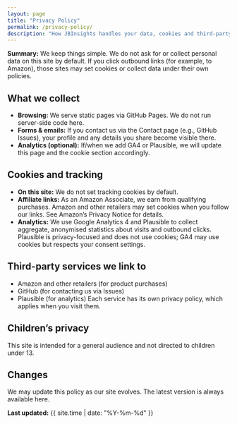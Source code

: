 ```yaml
---
layout: page
title: "Privacy Policy"
permalink: /privacy-policy/
description: "How JBInsights handles your data, cookies and third-party services."
---
```

**Summary:** We keep things simple. We do not ask for or collect personal data on this site by default. If you click outbound links (for example, to Amazon), those sites may set cookies or collect data under their own policies.

## What we collect
- **Browsing:** We serve static pages via GitHub Pages. We do not run server-side code here.
- **Forms & emails:** If you contact us via the Contact page (e.g., GitHub Issues), your profile and any details you share become visible there.
- **Analytics (optional):** If/when we add GA4 or Plausible, we will update this page and the cookie section accordingly.

## Cookies and tracking
- **On this site:** We do not set tracking cookies by default.
- **Affiliate links:** As an Amazon Associate, we earn from qualifying purchases. Amazon and other retailers may set cookies when you follow our links. See Amazon’s Privacy Notice for details.
- **Analytics:** We use Google Analytics 4 and Plausible to collect aggregate, anonymised statistics about visits and outbound clicks. Plausible is privacy-focused and does not use cookies; GA4 may use cookies but respects your consent settings.

## Third-party services we link to
- Amazon and other retailers (for product purchases)
- GitHub (for contacting us via Issues)
- Plausible (for analytics)
Each service has its own privacy policy, which applies when you visit them.

## Children’s privacy
This site is intended for a general audience and not directed to children under 13.

## Changes
We may update this policy as our site evolves. The latest version is always available here.

**Last updated:** {{ site.time | date: "%Y-%m-%d" }}
